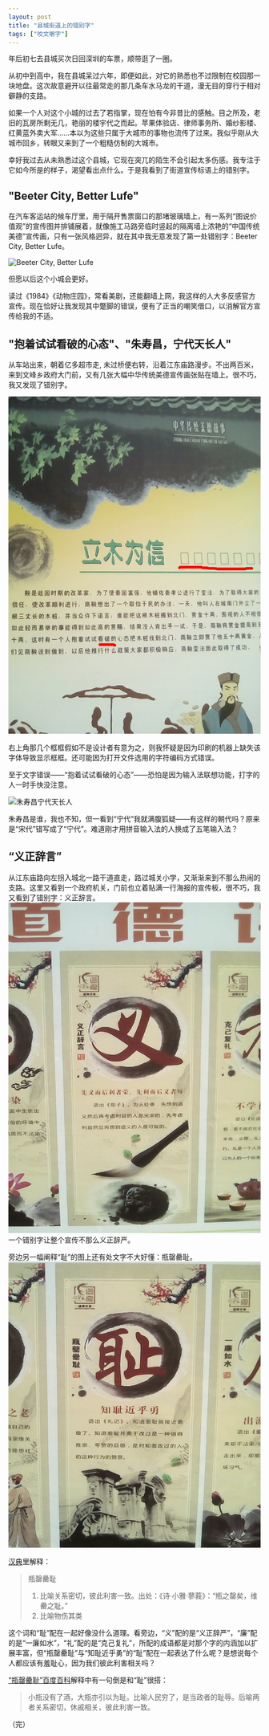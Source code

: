 ```yaml
---
layout: post
title: "县城街道上的错别字"
tags: ["咬文嚼字"]
---
```


年后初七去县城买次日回深圳的车票，顺带逛了一圈。

从初中到高中，我在县城呆过六年，即便如此，对它的熟悉也不过限制在校园那一块地盘。这次故意避开以往最常走的那几条车水马龙的干道，漫无目的穿行于相对僻静的支路。

如果一个人对这个小城的过去了若指掌，现在怕有今非昔比的感触。目之所及，老旧的瓦房所剩无几，艳丽的楼宇代之而起。苹果体验店、律师事务所、婚纱影楼、红黄蓝外卖大军……本以为这些只属于大城市的事物也流传了过来。我似乎刚从大城市回乡，转眼又来到了一个粗糙仿制的大城市。

幸好我过去从未熟悉过这个县城，它现在突兀的陌生不会引起太多伤感。我专注于它如今所是的样子，渴望看出点什么。于是我看到了街道宣传标语上的错别字。

## "Beeter City, Better Lufe"

在汽车客运站的候车厅里，用于隔开售票窗口的那堵玻璃墙上，有一系列“图说价值观”的宣传图并排铺展着，就像施工马路旁临时竖起的隔离墙上浓艳的“中国传统美德”宣传画，只有一张风格迥异，就在其中我无意发现了第一处错别字：Beeter City, Better Lufe。

![Beeter City, Better Lufe](/img/character-better.png)

但愿以后这个小城会更好。

读过《1984》《动物庄园》，常看美剧，还能翻墙上网，我这样的人大多反感官方宣传。现在恰好让我发现其中蹩脚的错误，便有了正当的嘲笑借口，以消解官方宣传给我的不适。

## "抱着试试看破的心态"、"朱寿昌，宁代天长人"
从车站出来，朝着亿多超市走, 未过桥便右转，沿着江东庙路漫步。不出两百米，来到文峰乡政府大门前，又有几张大幅中华传统美德宣传画张贴在墙上。很不巧，我又发现了错别字。

![抱着试试看破的心态](/img/character-po.png)

右上角那几个框框假如不是设计者有意为之，则我怀疑是因为印刷的机器上缺失该字体导致显示框框。还可能因为打开文件选用的字符编码方式错误。

至于文字错误——“抱着试试看破的心态”——恐怕是因为输入法联想功能，打字的人一时手快没注意。

![朱寿昌宁代天长人](/img/character-ning.png)

朱寿昌是谁，我也不知，但一看到“宁代”我就满腹狐疑——有这样的朝代吗？原来是“宋代”错写成了“宁代”。难道刚才用拼音输入法的人换成了五笔输入法？

## “义正辞言”

从江东庙路向左拐入城北一路干道直走，路过城关小学，又渐渐来到不那么热闹的支路。这里又看到一个政府机关，门前也立着贴满一行海报的宣传板，很不巧，我又看到了错别字：义正辞言。
![义正辞言](/img/character-yi.png)
一个错别字让整个宣传不那么义正辞严。

旁边另一幅阐释“耻”的图上还有处文字不大好懂：瓶罄罍耻。
![瓶罄罍耻](/img/character-chi.png)

[汉典](http://www.zdic.net/c/6/111/298944.htm)里解释：
> 瓶罄罍耻 
> 1. 比喻关系密切，彼此利害一致。出处：《诗·小雅·蓼莪》：“瓶之罄矣，维罍之耻。”
> 2. 比喻物伤其类

这个词和“耻”配在一起好像没什么道理。看旁边，“义”配的是“义正辞严”，“廉”配的是“一廉如水”，“礼”配的是“克己复礼”，所配的成语都是对那个字的内涵加以扩展丰富，但“瓶罄罍耻”与“知耻近乎勇”的“耻”配在一起表达了什么呢？是想说每个人都应该有羞耻心，因为我们彼此利害相关吗？

[“瓶罄罍耻”百度百科](http://baike.baidu.com/view/272922.htm)解释中有一句倒是和“耻”很搭：
> 小瓶没有了酒，大瓶亦引以为耻。比喻人民穷了，是当政者的耻辱。后喻两者关系密切，休戚相关，彼此利害一致。

（完）